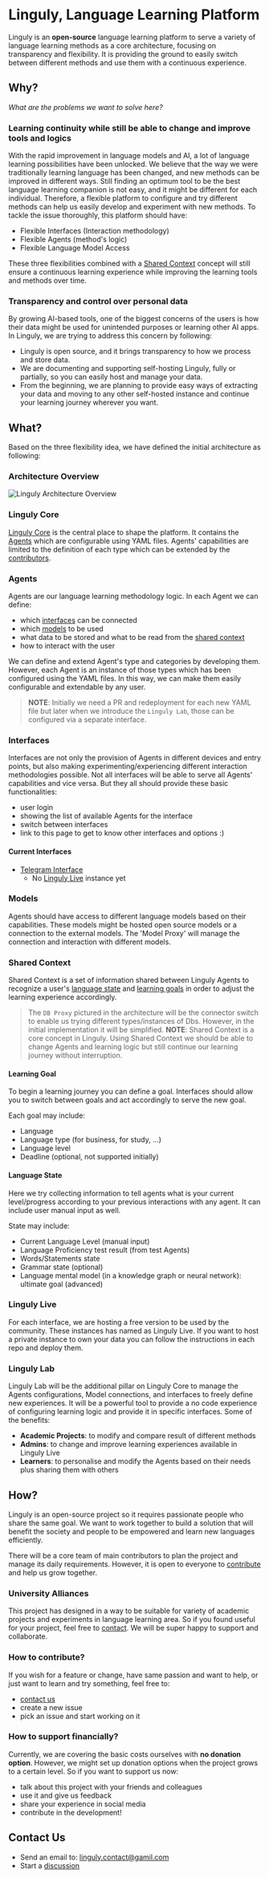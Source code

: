# Linguly, Language Learning Platform

Linguly is an **open-source** language learning platform to serve a variety of language learning methods as a core architecture, focusing on transparency and flexibility.
It is providing the ground to easily switch between different methods and use them with a continuous experience.

## Why?

*What are the problems we want to solve here?*

### Learning continuity while still be able to change and improve tools and logics

With the rapid improvement in language models and AI, a lot of language learning possibilities have been unlocked.
We believe that the way we were traditionally learning language has been changed, and new methods can be improved in different ways.
Still finding an optimum tool to be the best language learning companion is not easy, and it might be different for each individual.
Therefore, a flexible platform to configure and try different methods can help us easily develop and experiment with new methods.
To tackle the issue thoroughly, this platform should have:

- Flexible Interfaces (Interaction methodology)
- Flexible Agents (method's logic)
- Flexible Language Model Access

These three flexibilities combined with a [Shared Context](https://github.com/Linguly#shared-context) concept will still ensure a continuous learning experience while improving the learning tools and methods over time.

### Transparency and control over personal data 

By growing AI-based tools, one of the biggest concerns of the users is how their data might be used for unintended purposes or learning other AI apps.
In Linguly, we are trying to address this concern by following:

- Linguly is open source, and it brings transparency to how we process and store data.
- We are documenting and supporting self-hosting Linguly, fully or partially, so you can easily host and manage your data.
- From the beginning, we are planning to provide easy ways of extracting your data and moving to any other self-hosted instance and continue your learning journey wherever you want.

## What?

Based on the three flexibility idea, we have defined the initial architecture as following:

### Architecture Overview

![Linguly Architecture Overview](../linguly_architecture_overview.svg)

### Linguly Core

[Linguly Core](https://github.com/Linguly/linguly-core) is the central place to shape the platform.
It contains the [Agents](https://github.com/Linguly#agents) which are configurable using YAML files.
Agents' capabilities are limited to the definition of each type which can be extended by the [contributors](https://github.com/Linguly#how-to-contribute).  

### Agents

Agents are our language learning methodology logic. In each Agent we can define:

 - which [interfaces](https://github.com/Linguly#interfaces) can be connected
 - which [models](https://github.com/Linguly#models) to be used
 - what data to be stored and what to be read from the [shared context](https://github.com/Linguly#shared-context)
 - how to interact with the user

We can define and extend Agent's type and categories by developing them.
However, each Agent is an instance of those types which has been configured using the YAML files.
In this way, we can make them easily configurable and extendable by any user.
> **NOTE**: Initially we need a PR and redeployment for each new YAML file but later when we introduce the `Linguly Lab`, those can be configured via a separate interface.

### Interfaces

Interfaces are not only the provision of Agents in different devices and entry points, but also making experimenting/experiencing different interaction methodologies possible.
Not all interfaces will be able to serve all Agents' capabilities and vice versa. But they all should provide these basic functionalities:

- user login
- showing the list of available Agents for the interface
- switch between interfaces
- link to this page to get to know other interfaces and options :)

#### Current Interfaces

- [Telegram Interface](https://github.com/Linguly/telegram-interface)
   - No [Linguly Live](https://github.com/Linguly#linguly-live) instance yet

### Models

Agents should have access to different language models based on their capabilities.
These models might be hosted open source models or a connection to the external models.
The 'Model Proxy' will manage the connection and interaction with different models.

### Shared Context

Shared Context is a set of information shared between Linguly Agents to recognize a user's [language state](https://github.com/Linguly#language-state) and [learning goals](https://github.com/Linguly#learning-goal) in order to adjust the learning experience accordingly.
> The `DB Proxy` pictured in the architecture will be the connector switch to enable us trying different types/instances of Dbs. However, in the initial implementation it will be simplified.
> **NOTE**: Shared Context is a core concept in Linguly. Using Shared Context we should be able to change Agents and learning logic but still continue our learning journey without interruption.

#### Learning Goal

To begin a learning journey you can define a goal.
Interfaces should allow you to switch between goals and act accordingly to serve the new goal.

Each goal may include:

- Language
- Language type (for business, for study, ...)
- Language level
- Deadline (optional, not supported initially)

#### Language State

Here we try collecting information to tell agents what is your current level/progress according to your previous interactions with any agent.
It can include user manual input as well.

State may include:

- Current Language Level (manual input)
- Language Proficiency test result (from test Agents)
- Words/Statements state
- Grammar state (optional)
- Language mental model (in a knowledge graph or neural network): ultimate goal (advanced)

### Linguly Live

For each interface, we are hosting a free version to be used by the community. These instances has named as Linguly Live.
If you want to host a private instance to own your data you can follow the instructions in each repo and deploy them.

### Linguly Lab

Linguly Lab will be the additional pillar on Linguly Core to manage the Agents configurations, Model connections, and interfaces to freely define new experiences.
It will be a powerful tool to provide a no code experience of configuring learning logic and provide it in specific interfaces.
Some of the benefits:

- **Academic Projects**: to modify and compare result of different methods
- **Admins**: to change and improve learning experiences available in Linguly Live
- **Learners**: to personalise and modify the Agents based on their needs plus sharing them with others

## How?

Linguly is an open-source project so it requires passionate people who share the same goal. We want to work together to build a solution that will benefit the society and people to be empowered and learn new languages efficiently.

There will be a core team of main contributors to plan the project and manage its daily requirements. However, it is open to everyone to [contribute](https://github.com/Linguly#how-to-contribute) and help us grow together.

### University Alliances

This project has designed in a way to be suitable for variety of academic projects and experiments in language learning area.
So if you found useful for your project, feel free to [contact](https://github.com/Linguly#contact-us). We will be super happy to support and collaborate.

### How to contribute?

If you wish for a feature or change, have same passion and want to help, or just want to learn and try something, feel free to:

- [contact us](https://github.com/Linguly#contact-us)
- create a new issue
- pick an issue and start working on it

### How to support financially?

Currently, we are covering the basic costs ourselves with **no donation option**. However, we might set up donation options when the project grows to a certain level. 
So if you want to support us now:

- talk about this project with your friends and colleagues
- use it and give us feedback
- share your experience in social media
- contribute in the development!

## Contact Us

- Send an email to: linguly.contact@gamil.com
- Start a [discussion](https://github.com/orgs/Linguly/discussions)
